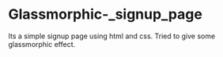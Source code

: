 # Glassmorphic-_signup_page
Its a simple signup page using html and css. Tried to give some glassmorphic effect.
